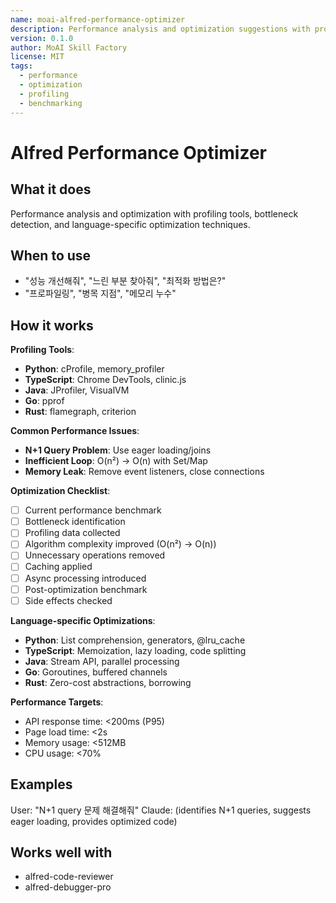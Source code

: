 ```yaml
---
name: moai-alfred-performance-optimizer
description: Performance analysis and optimization suggestions with profiling, bottleneck detection, and language-specific optimizations
version: 0.1.0
author: MoAI Skill Factory
license: MIT
tags:
  - performance
  - optimization
  - profiling
  - benchmarking
---
```


# Alfred Performance Optimizer

## What it does

Performance analysis and optimization with profiling tools, bottleneck detection, and language-specific optimization techniques.

## When to use

- "성능 개선해줘", "느린 부분 찾아줘", "최적화 방법은?"
- "프로파일링", "병목 지점", "메모리 누수"

## How it works

**Profiling Tools**:
- **Python**: cProfile, memory_profiler
- **TypeScript**: Chrome DevTools, clinic.js
- **Java**: JProfiler, VisualVM
- **Go**: pprof
- **Rust**: flamegraph, criterion

**Common Performance Issues**:
- **N+1 Query Problem**: Use eager loading/joins
- **Inefficient Loop**: O(n²) → O(n) with Set/Map
- **Memory Leak**: Remove event listeners, close connections

**Optimization Checklist**:
- [ ] Current performance benchmark
- [ ] Bottleneck identification
- [ ] Profiling data collected
- [ ] Algorithm complexity improved (O(n²) → O(n))
- [ ] Unnecessary operations removed
- [ ] Caching applied
- [ ] Async processing introduced
- [ ] Post-optimization benchmark
- [ ] Side effects checked

**Language-specific Optimizations**:
- **Python**: List comprehension, generators, @lru_cache
- **TypeScript**: Memoization, lazy loading, code splitting
- **Java**: Stream API, parallel processing
- **Go**: Goroutines, buffered channels
- **Rust**: Zero-cost abstractions, borrowing

**Performance Targets**:
- API response time: <200ms (P95)
- Page load time: <2s
- Memory usage: <512MB
- CPU usage: <70%

## Examples

User: "N+1 query 문제 해결해줘"
Claude: (identifies N+1 queries, suggests eager loading, provides optimized code)

## Works well with

- alfred-code-reviewer
- alfred-debugger-pro
